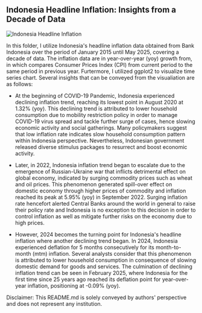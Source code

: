## Indonesia Headline Inflation: Insights from a Decade of Data
![Indonesia Headline Inflation](https://github.com/user-attachments/assets/f595d99e-785e-4a32-8dd6-08d4e2639ca2)

In this folder, I utilize Indonesia's headline inflation data obtained from Bank Indonesia over the period of January 2015 until May 2025, covering a decade of data. The inflation data are in year-over-year (yoy) growth from, in which compares Consumer Prices Index (CPI) from current period to the same period in previous year. Furtermore, I utilized ggplot2 to visualize time series chart. Several insights that can be conveyed from the visualiation are as follows:

- At the beginning of COVID-19 Pandemic, Indonesia experienced declining inflation trend, reaching its lowest point in August 2020 at 1.32% (yoy). This declining trend is attributed to lower household consumption due to mobility restriction policy in order to manage COVID-19 virus spread and tackle further surge of cases, hence slowing economic activity and social gatherings. Many policymakers suggest that low inflation rate indicates slow household consumption pattern within Indonesia perspective. Nevertheless, Indonesian government released diverse stimulus packages to resurrect and boost economic activity.

- Later, in 2022, Indonesia inflation trend began to escalate due to the emergence of Russian-Ukraine war that inflicts detrimental effect on global economy, indicated by surging commodity prices such as wheat and oil prices. This phenomenon generated spill-over effect on domestic economy through higher prices of commodity and inflation reached its peak at 5.95% (yoy) in September 2022. Surging inflation rate hencefort alerted Central Banks around the world in general to raise their policy rate and Indonesia is no exception to this decision in order to control inflation as well as mitigate further risks on the economy due to high prices.

- However, 2024 becomes the turning point for Indonesia's headline inflation where another declining trend began. In 2024, Indonesia experienced deflation for 5 months consecutively for its month-to-month (mtm) inflation. Several analysts consider that this phenomenon is attributed to lower household consumption in consequence of slowing domestic demand for goods and services. The culmination of declining inflation trend can be seen in February 2025, where Indonesia for the first time since 25 years ago reached its deflation point for year-over-year inflation, positioning at -0.09% (yoy).

Disclaimer: This README.md is solely conveyed by authors' perspective and does not represent any institution.

